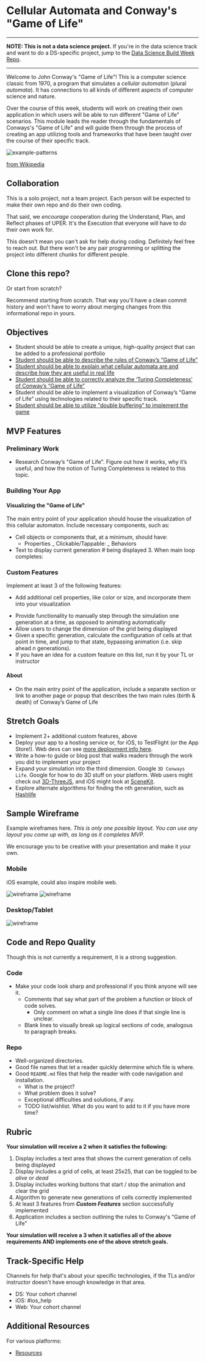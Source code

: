 # Cellular Automata and Conway's "Game of Life"

---

**NOTE: This is not a data science project.** If you're in the data
science track and want to do a DS-specific project, jump to the [Data
Science Build Week
Repo](https://github.com/LambdaSchool/CS-Data-Science-Build-Week-1).

---

Welcome to John Conway's "Game of Life"! This is a computer science
classic from 1970, a program that simulates a _cellular automaton_
(plural _automata_). It has connections to all kinds of different
aspects of computer science and nature.

Over the course of this week, students will work on creating their own
application in which users will be able to run different "Game of Life"
scenarios. This module leads the reader through the fundamentals of
Conways's "Game of Life" and will guide them through the process of
creating an app utilizing tools and frameworks that have been taught
over the course of their specific track.

![example-patterns](https://media.giphy.com/media/4VVZTvTqzRR0BUwNIH/giphy.gif)

[from Wikipedia](https://en.wikipedia.org/wiki/Conway%27s_Game_of_Life#Examples_of_patterns)

## Collaboration

This is a solo project, not a team project. Each person will be expected
to make their own repo and do their own coding.

That said, we _encourage_ cooperation during the Understand, Plan, and
Reflect phases of UPER. It's the Execution that everyone will have to do
their own work for.

This doesn't mean you can't ask for help during coding. Definitely feel
free to reach out. But there won't be any pair programming or splitting
the project into different chunks for different people.

## Clone this repo?

Or start from scratch?

Recommend starting from scratch. That way you'll have a clean commit
history and won't have to worry about merging changes from this
informational repo in yours.

## Objectives

-   Student should be able to create a unique, high-quality project that
    can be added to a professional portfolio
-   [Student should be able to describe the rules of Conway’s “Game of
    Life”](objectives/rules-game-life)
-   [Student should be able to explain what cellular automata are and
    describe how they are useful in real
    life](objectives/explain-describe-ca)
-   [Student should be able to correctly analyze the ‘Turing Completeness’
    of Conway’s “Game of Life”](objectives/turing-complete)
-   Student should be able to implement a visualization of Conway’s “Game
    of Life” using technologies related to their specific
    track.
-   [Student should be able to utilize "double buffering" to implement
    the game](objectives/double-buffer)

## MVP Features

### Preliminary Work

-   Research Conway’s "Game of Life". Figure out how it works, why it’s
    useful, and how the notion of Turing Completeness is related to this
    topic.

### Building Your App

#### Visualizing the "Game of Life"

The main entry point of your application should house the visualization
of this cellular automaton. Include necessary components, such as:

<!-- * Grid to display cells.  -->

-   Cell objects or components that, at a minimum, should have:
    -   Properties
        <!-- * current state: (alive, dead), (black, white) -->
        \_ Clickable/Tappable:
        <!-- _ can be clicked to allow user to setup initial cell configuration -->
        <!-- * should NOT be clickable while simulation is running -->
        \_ Behaviors
        <!-- _ Toggle state functionality: switch between alive & dead either
        because user manually toggled cell before starting simulation or
        simulation is running and rules of life caused cell to change
        state -->
        <!-- * An appropriate data structure to hold a grid of cells that is at least
          25x25. Go as big as you want. -->
-   Text to display current generation # being displayed
      <!-- * Utilize a timeout function to build the next generation of cells &
        update the display at the chosen time interval -->
    <!-- * Button(s) that start & stop the animation
-   Button to clear the grid -->

Write an algorithm that:

-   Implements the following basic steps: - For each cell in the current generation's grid:
    <!-- 1. Examine state of all eight neighbors (it's up to you whether you
               want cells to wrap around the grid and consider cells on the
               other side or not) -->
    <!-- 2. Apply rules of life to determine if this cell will change states --> 3. When main loop completes:
    <!-- 1. Swap current and next grids -->
    <!-- 2. Repeat until simulation stopped -->
    <!-- * Breaks down above steps into appropriate sub-tasks implemented with
          helper functions to improve readability -->
    <!-- -   Uses double buffering to update grid with next generation. -->
    <!-- -   Does something well-documented with the edge of the grid. (e.g. wrap
        around to the far side--most fun!--or assumes all edge cells are
        permanently dead.) -->

### Custom Features

Implement at least 3 of the following features:

<!-- -   Create a few sample cell configurations that users can load and run -->

<!-- -   Add an option that creates a random cell configuration that users can
    run -->

-   Add additional cell properties, like color or size, and incorporate
them into your visualization
<!-- -   Allow users to specify the speed of the simulation -->
-   Provide functionality to manually step through the simulation one
    generation at a time, as opposed to animating automatically
-   Allow users to change the dimension of the grid being displayed
-   Given a specific generation, calculate the configuration of cells at
    that point in time, and jump to that state, bypassing animation (i.e.
    skip ahead _n_ generations).
-   If you have an idea for a custom feature on this list, run it by your
    TL or instructor

#### About

-   On the main entry point of the application, include a separate section
    or link to another page or popup that describes the two main rules
    (birth & death) of Conway’s Game of Life

## Stretch Goals

-   Implement 2+ additional custom features, above
-   Deploy your app to a hosting service or, for iOS, to TestFlight (or
    the App Store!). Web devs can see [more deployment info
    here](resources/web/deployment).
-   Write a how-to guide or blog post that walks readers through the
    work you did to implement your project
-   Expand your simulation into the third dimension. Google `3D Conways Life`. Google for how to do 3D stuff on your platform. Web users might
    check out [3D-ThreeJS](https://github.com/LambdaSchool/3D-ThreeJS),
    and iOS might look at [SceneKit](https://developer.apple.com/scenekit/).
-   Explore alternate algorithms for finding the nth generation, such
    as [Hashlife](https://en.wikipedia.org/wiki/Hashlife)

## Sample Wireframe

Example wireframes here. _This is only one possible layout. You can use
any layout you come up with, as long as it completes MVP._

We encourage you to be creative with your presentation and make it your
own.

### Mobile

iOS example, could also inspire mobile web.

![wireframe](resources/ios/game-of-life-iOS-mock-1.png)
![wireframe](resources/ios/game-of-life-iOS-mock-2.png)

### Desktop/Tablet

![wireframe](wireframes/wireframe_1.png)

## Code and Repo Quality

Though this is not currently a requirement, it is a strong suggestion.

### Code

-   Make your code look sharp and professional if you think anyone will
    see it.
    -   Comments that say what part of the problem a function or block of
        code solves.
        -   Only comment on what a single line does if that single line is
            unclear.
    -   Blank lines to visually break up logical sections of code, analogous
        to paragraph breaks.

### Repo

-   Well-organized directories.
-   Good file names that let a reader quickly determine which file is
    where.
-   Good `README.md` files that help the reader with code navigation and
    installation.
    -   What is the project?
    -   What problem does it solve?
    -   Exceptional difficulties and solutions, if any.
    -   TODO list/wishlist. What do you want to add to it if you have more
        time?

## Rubric

**Your simulation will receive a 2 when it satisfies the following:**

1. Display includes a text area that shows the current generation of
   cells being displayed
2. Display includes a grid of cells, at least 25x25, that can be
   toggled to be _alive_ or _dead_
3. Display includes working buttons that start / stop the animation
   and clear the grid
4. Algorithm to generate new generations of cells correctly
   implemented
5. At least 3 features from **_Custom Features_** section
   successfully implemented
6. Application includes a section outlining the rules to Conway's
   "Game of Life"

**Your simulation will receive a 3 when it satisfies all of the above
requirements AND implements one of the above stretch goals.**

## Track-Specific Help

Channels for help that's about your specific technologies, if the TLs
and/or instructor doesn't have enough knowledge in that area.

-   DS: Your cohort channel
-   iOS: #ios_help
-   Web: Your cohort channel

## Additional Resources

For various platforms:

-   [Resources](resources/)
